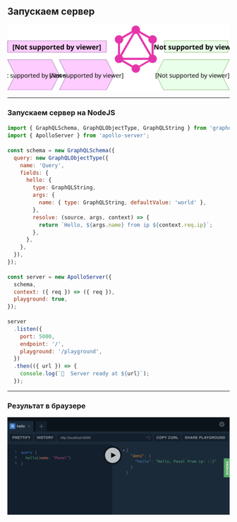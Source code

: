 ## Запускаем сервер

![Диаграмма экосистемы](./diagram-ecosystem.svg) <!-- .element: style="width: 90vw;" class="plain"  -->

-----

### Запускаем сервер на NodeJS

```js
import { GraphQLSchema, GraphQLObjectType, GraphQLString } from 'graphql';
import { ApolloServer } from 'apollo-server';

const schema = new GraphQLSchema({
  query: new GraphQLObjectType({
    name: 'Query',
    fields: {
      hello: {
        type: GraphQLString,
        args: {
          name: { type: GraphQLString, defaultValue: 'world' },
        },
        resolve: (source, args, context) => {
          return `Hello, ${args.name} from ip ${context.req.ip}`;
        },
      },
    },
  }),
});

const server = new ApolloServer({
  schema,
  context: ({ req }) => ({ req }),
  playground: true,
});

server
  .listen({
    port: 5000,
    endpoint: '/',
    playground: '/playground',
  })
  .then(({ url }) => {
    console.log(`🚀  Server ready at ${url}`);
  });

```

<span class="fragment" data-code-focus="1-2" />
<span class="fragment" data-code-focus="4-18" />
<span class="fragment" data-code-focus="21-25" />
<span class="fragment" data-code-focus="27-35" />

-----

### Результат в браузере

![Launch server result](./launch-server.png)